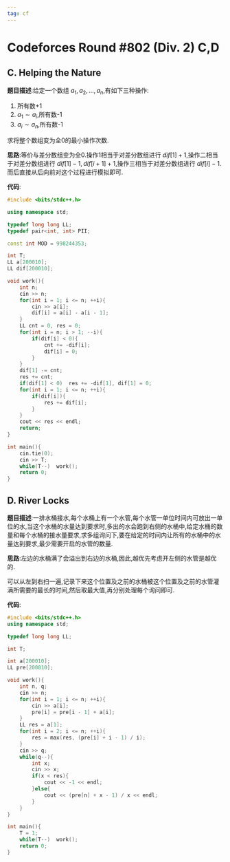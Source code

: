 ```yaml
---
tag: cf
---
```


# Codeforces Round #802 (Div. 2) C,D

## C. Helping the Nature

**题目描述**:给定一个数组 $a_1, a_2, \dots, a_n$,有如下三种操作:

1. 所有数+1
2. $a_1 \sim a_i$,所有数-1
3. $a_i \sim a_n$,所有数-1

求将整个数组变为全0的最小操作次数.

**思路**:等价与差分数组变为全0.操作1相当于对差分数组进行 $dif[1] + 1$,操作二相当于对差分数组进行 $dif[1]-1, dif[i + 1]+1$,操作三相当于对差分数组进行 $dif[i]-1$.而后直接从后向前对这个过程进行模拟即可.

**代码**:

```cpp
#include <bits/stdc++.h>

using namespace std;

typedef long long LL;
typedef pair<int, int> PII;

const int MOD = 998244353;

int T;
LL a[200010];
LL dif[200010];

void work(){
	int n;
    cin >> n;
    for(int i = 1; i <= n; ++i){
        cin >> a[i];
        dif[i] = a[i] - a[i - 1];
    }
    LL cnt = 0, res = 0;
    for(int i = n; i > 1; --i){
        if(dif[i] < 0){
            cnt += -dif[i];
            dif[i] = 0; 
        }
    }
    dif[1] -= cnt;
    res += cnt;
    if(dif[1] < 0)  res += -dif[1], dif[1] = 0;
    for(int i = 1; i <= n; ++i){
        if(dif[i]){
            res += dif[i];
        }
    }
    cout << res << endl;
	return;
}

int main(){
	cin.tie(0);
	cin >> T;
	while(T--)	work();
	return 0;
}
```

## D. River Locks

**题目描述**:一排水桶接水,每个水桶上有一个水管,每个水管一单位时间内可放出一单位的水,当这个水桶的水量达到要求时,多出的水会跑到右侧的水桶中,给定水桶的数量和每个水桶的接水量要求,求多组询问下,要在给定的时间内让所有的水桶中的水量达到要求,最少需要开启的水管的数量.

**思路**:左边的水桶满了会溢出到右边的水桶,因此,越优先考虑开左侧的水管是越优的.

可以从左到右扫一遍,记录下来这个位置及之前的水桶被这个位置及之前的水管灌满所需要的最长的时间,然后取最大值,再分别处理每个询问即可.

**代码**:

```cpp
#include <bits/stdc++.h>
using namespace std;

typedef long long LL;

int T;

int a[200010];
LL pre[200010];

void work(){
    int n, q;
    cin >> n;
    for(int i = 1; i <= n; ++i){
        cin >> a[i];
        pre[i] = pre[i - 1] + a[i];
    }
    LL res = a[1];
    for(int i = 2; i <= n; ++i){
        res = max(res, (pre[i] + i - 1) / i);
    }
    cin >> q;
    while(q--){
        int x;
        cin >> x;
        if(x < res){
            cout << -1 << endl;
        }else{
            cout << (pre[n] + x - 1) / x << endl;
        }
    }
}

int main(){
    T = 1;
    while(T--)  work();
    return 0;
}
```